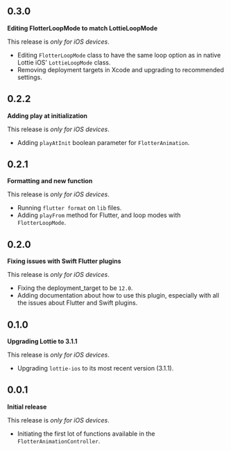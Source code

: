 ## 0.3.0

**Editing FlotterLoopMode to match LottieLoopMode**

This release is *only for iOS devices*.

- Editing `FlotterLoopMode` class to have the same loop option as in native Lottie iOS' `LottieLoopMode` class.
- Removing deployment targets in Xcode and upgrading to recommended settings.

## 0.2.2

**Adding play at initialization**

This release is *only for iOS devices*.

- Adding `playAtInit` boolean parameter for `FlotterAnimation`.

## 0.2.1

**Formatting and new function**

This release is *only for iOS devices*.

- Running `flutter format` on `lib` files.
- Adding `playFrom` method for Flutter, and loop modes with `FlotterLoopMode`.

## 0.2.0

**Fixing issues with Swift Flutter plugins**

This release is *only for iOS devices*.

- Fixing the deployment_target to be `12.0`.
- Adding documentation about how to use this plugin, especially with all the issues about Flutter and Swift plugins.

## 0.1.0

**Upgrading Lottie to 3.1.1**

This release is *only for iOS devices*.

- Upgrading `lottie-ios` to its most recent version (3.1.1).

## 0.0.1

**Initial release**

This release is *only for iOS devices*.

- Initiating the first lot of functions available in the `FlotterAnimationController`.